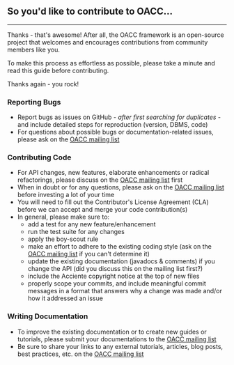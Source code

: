 ## So you'd like to contribute to OACC&hellip;

---

Thanks - that's awesome! After all, the OACC framework is an open-source project that welcomes and encourages contributions from community members like you.

To make this process as effortless as possible, please take a minute and read this guide before contributing.

Thanks again - you rock!

### Reporting Bugs
- Report bugs as issues on GitHub _- after first searching for duplicates -_ and include detailed steps for reproduction (version, DBMS, code)
- For questions about possible bugs or documentation-related issues, please ask on the [OACC mailing list](https://groups.google.com/forum/#!forum/oacc-users)

### Contributing Code
- For API changes, new features, elaborate enhancements or radical refactorings, please discuss on the [OACC mailing list](https://groups.google.com/forum/#!forum/oacc-users) first
- When in doubt or for any questions, please ask on the [OACC mailing list](https://groups.google.com/forum/#!forum/oacc-users) before investing a lot of your time
- You will need to fill out the Contributor's License Agreement (CLA) before we can accept and merge your code contribution(s)
- In general, please make sure to:
    + add a test for any new feature/enhancement
    + run the test suite for any changes
    + apply the boy-scout rule
    + make an effort to adhere to the existing coding style (ask on the [OACC mailing list](https://groups.google.com/forum/#!forum/oacc-users) if you can't determine it)
    + update the existing documentation (javadocs &amp; comments) if you change the API (did you discuss this on the mailing list first?)
    + include the Acciente copyright notice at the top of new files
    + properly scope your commits, and include meaningful commit messages in a format that answers why a change was made and/or how it addressed an issue

### Writing Documentation
- To improve the existing documentation or to create new guides or tutorials, please submit your documentations to the [OACC mailing list](https://groups.google.com/forum/#!forum/oacc-users)
- Be sure to share your links to any external tutorials, articles, blog posts, best practices, etc. on the [OACC mailing list](https://groups.google.com/forum/#!forum/oacc-users)